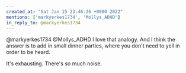 ```yaml
---
created_at: "Sat Jan 15 23:46:36 +0000 2022"
mentions: ['markyerkes1734', 'Mollys_ADHD']
in_reply_to: @markyerkes1734
---
```


@markyerkes1734 @Mollys_ADHD I love that analogy. And I think the answer is to add in small dinner parties, where you don't need to yell in order to be heard. 

It's exhausting. There's so much noise.